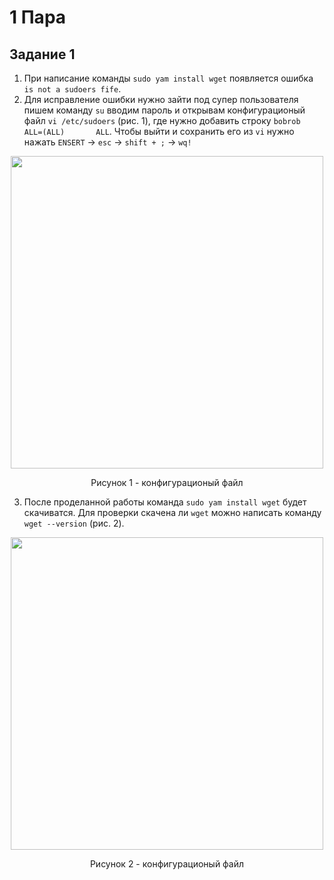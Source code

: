 # 1 Пара #
## Задание 1 ##
  1. При написание команды `sudo yam install wget` появляется ошибка `is not a sudoers fife`.
  2. Для исправление ошибки нужно зайти под супер пользователя пишем команду `su` вводим пароль и открывам конфигурационый файл `vi /etc/sudoers` (рис. 1), где нужно добавить строку `bobrob  ALL=(ALL)       ALL`. Чтобы выйти и сохранить его из `vi` нужно нажать `ENSERT` -> `esc` -> `shift + ;` -> `wq!`
 
<div align="center">
   <img src="https://github.com/user-attachments/assets/9d6756e4-5d5a-4019-9e2e-4089a9f14c67" alt="" width="500">
    <p>Рисунок 1 - конфигурационый файл</p>
</div>
 
  3. После проделанной работы команда `sudo yam install wget` будет скачиватся. Для проверки скачена ли `wget` можно написать команду `wget --version` (рис. 2).
 
<div align="center">
   <img src="https://github.com/user-attachments/assets/66b6057e-dc4a-4862-9d7d-12cb63a647e8" alt="" width="500">
   <p>Рисунок 2 - конфигурационый файл</p>
</div>

